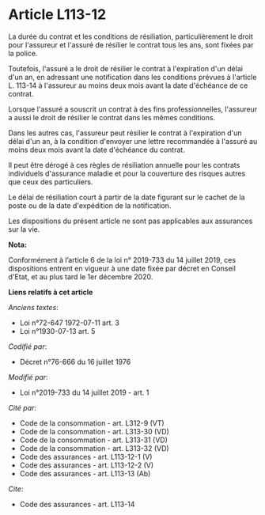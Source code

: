 # Article L113-12

La durée du contrat et les conditions de résiliation, particulièrement le droit pour l'assureur et l'assuré de résilier le
contrat tous les ans, sont fixées par la police. 

Toutefois, l'assuré a le droit de résilier le contrat à l'expiration d'un délai d'un an, en adressant une notification dans
les conditions prévues à l'article L. 113-14 à l'assureur au moins deux mois avant la date d'échéance de ce contrat. 

Lorsque l'assuré a souscrit un contrat à des fins professionnelles, l'assureur a aussi le droit de résilier le contrat dans
les mêmes conditions. 

Dans les autres cas, l'assureur peut résilier le contrat à l'expiration d'un délai d'un an, à la condition d'envoyer une
lettre recommandée à l'assuré au moins deux mois avant la date d'échéance du contrat. 

Il peut être dérogé à ces règles de résiliation annuelle pour les contrats individuels d'assurance maladie et pour la
couverture des risques autres que ceux des particuliers. 

Le délai de résiliation court à partir de la date figurant sur le cachet de la poste ou de la date d'expédition de la
notification. 

Les dispositions du présent article ne sont pas applicables aux assurances sur la vie.

**Nota:**

Conformément à l’article 6 de la loi n° 2019-733 du 14 juillet 2019, ces dispositions entrent en vigueur à une date fixée par
décret en Conseil d'Etat, et au plus tard le 1er décembre 2020.

**Liens relatifs à cet article**

_Anciens textes_:

  - Loi n°72-647 1972-07-11 art. 3
  - Loi n°1930-07-13 art. 5

_Codifié par_:

  - Décret n°76-666 du 16 juillet 1976

_Modifié par_:

  - Loi n°2019-733 du 14 juillet 2019 - art. 1

_Cité par_:

  - Code de la consommation - art. L312-9 (VT)
  - Code de la consommation - art. L313-30 (VD)
  - Code de la consommation - art. L313-31 (VD)
  - Code de la consommation - art. L313-32 (VD)
  - Code des assurances - art. L113-12-1 (V)
  - Code des assurances - art. L113-12-2 (V)
  - Code des assurances - art. L113-13 (Ab)

_Cite_:

  - Code des assurances - art. L113-14
